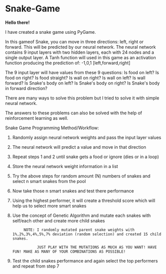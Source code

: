 # Snake-Game

<B> Hello there! </B>

I have created a snake game using PyGame.

In this gameof Snake, you can move in three directions: left, right or forward. This will be predicted by our neural network.
The neural network contains 9 input layers with two hidden layers, each with 24 nodes and a single output layer.
A Tanh function will used in this game as an activation function producing the prediction of: -1,0,1 [left,forward,right]

The 9 input layer will have values from these 9 questions:
Is food on left?
Is food on right?
Is food straight?
Is wall on right?
Is wall on left?
Is wall forward?
Is Snake's body on left?
Is Snake's body on right?
Is Snake's body in forward direction?

There are many ways to solve this problem but I tried to solve it with simple neural network.

The answers to these problems can also be solved with the help of reinforcement learning as well.

Snake Game Programming Method/Workflow:
1. Randomly assign neural network weights and pass the input layer values
2. The neural network will predict a value and move in that direction 
3. Repeat steps 1 and 2 until snake gets a food or ignore (dies or in a loop)
4. Store the neural network weight information in a list
5. Try the above steps for random amount (N) numbers of snakes and select n smart snakes from the pool
6. Now take those n smart snakes and test there performance
7. Using the highest performer, it will create a threshold score which will help us to select more smart snakes 
8. Use the concept of Genetic Algorithm and mutate each snakes with self/each other and create more child snakes

            NOTE: I randomly mutated parent snake weights with 1%,2%,3%,4%,5%,7% deviation (random selection) and created 15 child snakes.
                  
                  JUST PLAY WITH THE MUTATIONS AS MUCH AS YOU WANT! HAVE FUN! MAKE AS MANY OF YOUR COMBINATIONS AS POSSIBLE!

9. Test the child snakes performance and again select the top performers and repeat from step 7
